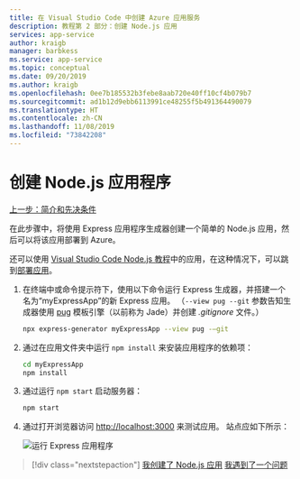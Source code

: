 ```yaml
---
title: 在 Visual Studio Code 中创建 Azure 应用服务
description: 教程第 2 部分：创建 Node.js 应用
services: app-service
author: kraigb
manager: barbkess
ms.service: app-service
ms.topic: conceptual
ms.date: 09/20/2019
ms.author: kraigb
ms.openlocfilehash: 0ee7b185532b3febe8aab720e40ff10cf4b079b7
ms.sourcegitcommit: ad1b12d9ebb6113991ce48255f5b491364490079
ms.translationtype: HT
ms.contentlocale: zh-CN
ms.lasthandoff: 11/08/2019
ms.locfileid: "73842208"
---
```

# <a name="create-your-nodejs-application"></a>创建 Node.js 应用程序

[上一步：简介和先决条件](tutorial-vscode-azure-app-service-node-01.md)

在此步骤中，将使用 Express 应用程序生成器创建一个简单的 Node.js 应用，然后可以将该应用部署到 Azure。

还可以使用 [Visual Studio Code Node.js 教程](https://code.visualstudio.com/docs/nodejs/nodejs-tutorial)中的应用，在这种情况下，可以跳到[部署应用](tutorial-vscode-azure-app-service-node-03.md)。

1. 在终端中或命令提示符下，使用以下命令运行 Express 生成器，并搭建一个名为“myExpressApp”的新 Express 应用。 （`--view pug --git` 参数告知生成器使用 [pug](https://pugjs.org/api/getting-started.html) 模板引擎（以前称为 Jade）并创建 *.gitignore* 文件。）

    ```bash
    npx express-generator myExpressApp --view pug -–git
    ```

1. 通过在应用文件夹中运行 `npm install` 来安装应用程序的依赖项：

    ```bash
    cd myExpressApp
    npm install
    ```

1. 通过运行 `npm start` 启动服务器：

    ```bash
    npm start
    ```

1. 通过打开浏览器访问 [http://localhost:3000](http://localhost:3000) 来测试应用。 站点应如下所示：

    ![运行 Express 应用程序](media/deploy-azure/express.png)

> [!div class="nextstepaction"]
> [我创建了 Node.js 应用](tutorial-vscode-azure-app-service-node-03.md) [我遇到了一个问题](https://www.research.net/r/PWZWZ52?tutorial=node-deployment-azureappservice&step=create-app)
